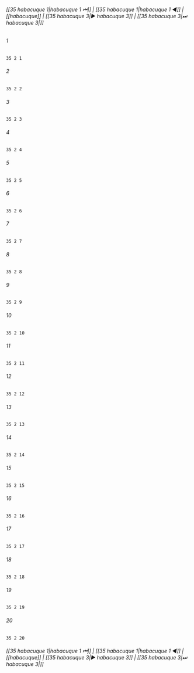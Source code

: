 
###### [[35 habacuque 1|habacuque 1 ⏮]] | [[35 habacuque 1|habacuque 1 ◀]] | [[habacuque]] | [[35 habacuque 3|▶ habacuque 3]] | [[35 habacuque 3|⏭ habacuque 3|]]

###### 1
``` verse
35 2 1 
```
###### 2
``` verse
35 2 2 
```
###### 3
``` verse
35 2 3 
```
###### 4
``` verse
35 2 4 
```
###### 5
``` verse
35 2 5 
```
###### 6
``` verse
35 2 6 
```
###### 7
``` verse
35 2 7 
```
###### 8
``` verse
35 2 8 
```
###### 9
``` verse
35 2 9 
```
###### 10
``` verse
35 2 10 
```
###### 11
``` verse
35 2 11 
```
###### 12
``` verse
35 2 12 
```
###### 13
``` verse
35 2 13 
```
###### 14
``` verse
35 2 14 
```
###### 15
``` verse
35 2 15 
```
###### 16
``` verse
35 2 16 
```
###### 17
``` verse
35 2 17 
```
###### 18
``` verse
35 2 18 
```
###### 19
``` verse
35 2 19 
```
###### 20
``` verse
35 2 20 
```

###### [[35 habacuque 1|habacuque 1 ⏮]] | [[35 habacuque 1|habacuque 1 ◀]] | [[habacuque]] | [[35 habacuque 3|▶ habacuque 3]] | [[35 habacuque 3|⏭ habacuque 3|]]

